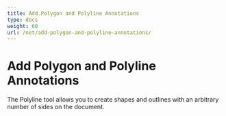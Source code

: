 ```yaml
---
title: Add Polygon and Polyline Annotations
type: docs
weight: 60
url: /net/add-polygon-and-polyline-annotations/
---
```

# Add Polygon and Polyline Annotations

The Polyline tool allows you to create shapes and outlines with an arbitrary number of sides on the document. 
